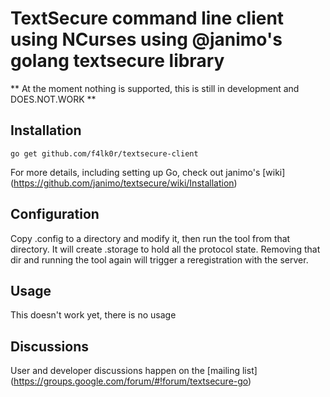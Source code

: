 # TextSecure command line client using NCurses using @janimo's golang textsecure library

** At the moment nothing is supported, this is still in development and DOES.NOT.WORK **

Installation
------------

    go get github.com/f4lk0r/textsecure-client

For more details, including setting up Go, check out janimo's [wiki] (https://github.com/janimo/textsecure/wiki/Installation)

Configuration
-------------

Copy .config to a directory and modify it, then run the tool from that directory.
It will create .storage to hold all the protocol state. Removing that dir and running
the tool again will trigger a reregistration with the server.

Usage
-----

This doesn't work yet, there is no usage

Discussions
-----------

User and developer discussions happen on the [mailing list] (https://groups.google.com/forum/#!forum/textsecure-go)
